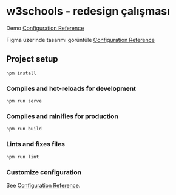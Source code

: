 # w3schools - redesign çalışması

Demo [Configuration Reference](https://w3schools-redesign.vercel.app/)

Figma üzerinde tasarımı görüntüle [Configuration Reference](https://www.figma.com/file/CUnZAHvCA6yChyK6v0qSpY/w3schools-redesign?node-id=0%3A1)

## Project setup
```
npm install
```

### Compiles and hot-reloads for development
```
npm run serve
```

### Compiles and minifies for production
```
npm run build
```

### Lints and fixes files
```
npm run lint
```

### Customize configuration
See [Configuration Reference](https://cli.vuejs.org/config/).
